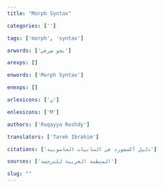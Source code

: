 ```yaml
---
title: "Morph Syntax"

categories: ['']

tags: ['morph', 'syntax']

arwords: ['نحو صرفي']

arexps: []

enwords: ['Morph Syntax']

enexps: []

arlexicons: ['ن']

enlexicons: ['M']

authors: ['Ruqayya Roshdy']

translators: ['Tarek Ibrahim']

citations: ['دليل أكسفورد في السانيات الحاسوبية']

sources: ['المنظمة العربية للترجمة']

slug: ""
---
```

